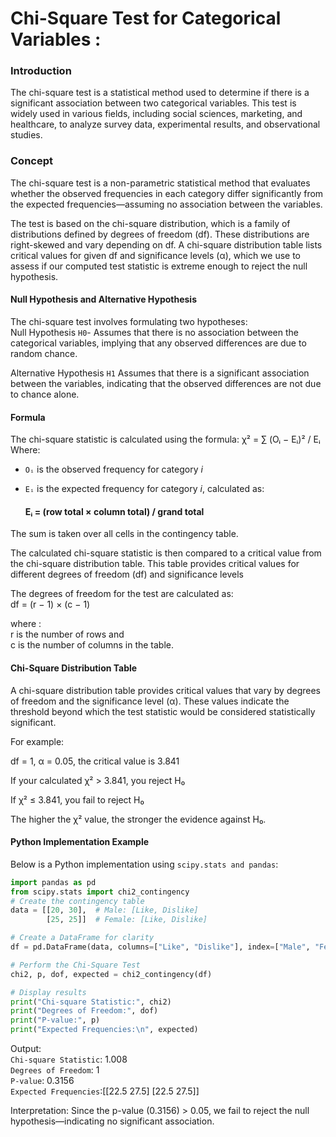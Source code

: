 # Chi-Square Test for Categorical Variables : 
### Introduction
The chi-square test is a statistical method used to determine if there is a significant association between two categorical variables. This test is widely used in various fields, including social sciences, marketing, and healthcare, to analyze survey data, experimental results, and observational studies.

### Concept
The chi-square test is a non-parametric statistical method that evaluates whether the observed frequencies in each category differ significantly from the expected frequencies—assuming no association between the variables.

The test is based on the chi-square distribution, which is a family of distributions defined by degrees of freedom (df). These distributions are right-skewed and vary depending on df. A chi-square distribution table lists critical values for given df and significance levels (α), which we use to assess if our computed test statistic is extreme enough to reject the null hypothesis.      

#### Null Hypothesis and Alternative Hypothesis          
The chi-square test involves formulating two hypotheses:                        
Null Hypothesis `H0`- Assumes that there is no association between the categorical variables, implying that any observed differences are due to random chance.

Alternative Hypothesis `H1` Assumes that there is a significant association between the variables, indicating that the observed differences are not due to chance alone.

#### Formula
The chi-square statistic is calculated using the formula:         χ² = ∑ (Oᵢ − Eᵢ)² / Eᵢ                      
Where:

- `Oᵢ` is the observed frequency for category *i*  
- `Eᵢ` is the expected frequency for category *i*, calculated as:

  #### Eᵢ = (row total × column total) / grand total

The sum is taken over all cells in the contingency table.

The calculated chi-square statistic is then compared to a critical value from the chi-square distribution table. This table provides critical values for different degrees of freedom (df) and significance levels 


The degrees of freedom for the test are calculated as:    
df = (r − 1) × (c − 1)

where :    
r is the number of rows and         
c is the number of columns in the table.        

#### Chi-Square Distribution Table
A chi-square distribution table provides critical values that vary by degrees of freedom and the significance level (α). These values indicate the threshold beyond which the test statistic would be considered statistically significant.

For example:

df = 1, α = 0.05, the critical value is 3.841

If your calculated χ² > 3.841, you reject H₀

If χ² ≤ 3.841, you fail to reject H₀

The higher the χ² value, the stronger the evidence against H₀.

#### Python Implementation Example
Below is a Python implementation using `scipy.stats and pandas`:

```python
import pandas as pd
from scipy.stats import chi2_contingency
# Create the contingency table
data = [[20, 30],  # Male: [Like, Dislike]
        [25, 25]]  # Female: [Like, Dislike]

# Create a DataFrame for clarity
df = pd.DataFrame(data, columns=["Like", "Dislike"], index=["Male", "Female"])

# Perform the Chi-Square Test
chi2, p, dof, expected = chi2_contingency(df)

# Display results
print("Chi-square Statistic:", chi2)
print("Degrees of Freedom:", dof)
print("P-value:", p)
print("Expected Frequencies:\n", expected)
```

Output:       
`Chi-square Statistic`: 1.008           
`Degrees of Freedom`: 1                 
`P-value`: 0.3156                    
`Expected Frequencies`:[[22.5 27.5] [22.5 27.5]]           

Interpretation: Since the p-value (0.3156) > 0.05, we fail to reject the null hypothesis—indicating no significant association.






